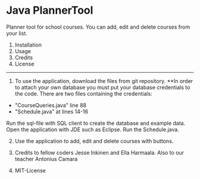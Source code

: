 # Java PlannerTool
Planner tool for school courses.
You can add, edit and delete courses from your list.

1. Installation
2. Usage
3. Credits 
4. License

-----------------------------------------------------------------------------------------------------------------------------------
1. To use the application, download the files from git repository. 
**In order to attach your own database you must put your database credentials to the code. 
There are two files containing the credentials:
- "CourseQueries.java" line 88
- "Schedule.java" at lines 14-16

Run the sql-file with SQL client to create the database and example data. Open the application with JDE such as Eclipse. Run the Schedule.java.

2. Use the application to add, edit and delete courses with buttons.

3. Credits to fellow coders Jesse Inkinen and Ella Harmaala. Also to our teacher Antonius Camara

4. MIT-License

